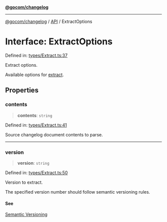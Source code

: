 [**@gocom/changelog**](../README.md)

***

[@gocom/changelog](../README.md) / [API](../Public/API.md) / ExtractOptions

# Interface: ExtractOptions

Defined in: [types/Extract.ts:37](https://github.com/gocom/changelog/blob/078cc03e022b1a9086bbe9394e218be553d83c7c/src/types/Extract.ts#L37)

Extract options.

Available options for [extract](../API/API.extract.md).

## Properties

### contents

> **contents**: `string`

Defined in: [types/Extract.ts:41](https://github.com/gocom/changelog/blob/078cc03e022b1a9086bbe9394e218be553d83c7c/src/types/Extract.ts#L41)

Source changelog document contents to parse.

***

### version

> **version**: `string`

Defined in: [types/Extract.ts:50](https://github.com/gocom/changelog/blob/078cc03e022b1a9086bbe9394e218be553d83c7c/src/types/Extract.ts#L50)

Version to extract.

The specified version number should follow semantic versioning rules.

#### See

[Semantic Versioning](https://semver.org/)
